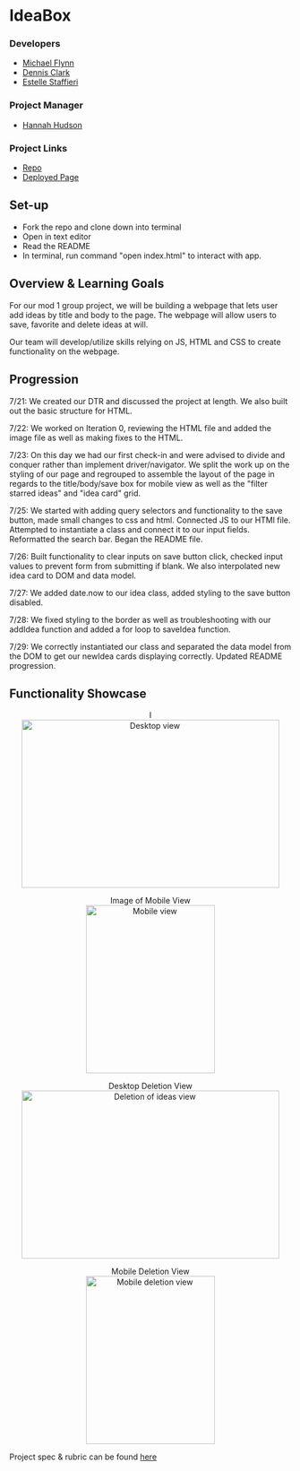 # IdeaBox

### Developers
- [Michael Flynn](https://github.com/mdflynn)
- [Dennis Clark](https://github.com/DennClark)
- [Estelle Staffieri](https://github.com/Estaffieri)
### Project Manager
- [Hannah Hudson](https://github.com/hannahhch)
### Project Links
- [Repo](https://github.com/mdflynn/ideabox-boilerplate)
- [Deployed Page](https://mdflynn.github.io/ideabox-boilerplate)

## Set-up
- Fork the repo and clone down into terminal
- Open in text editor
- Read the README
- In terminal, run command "open index.html" to interact with app.

## Overview & Learning Goals
For our mod 1 group project, we will be building a webpage that lets user add ideas by title and body to the page. The webpage will allow users to save, favorite and delete ideas at will.

Our team will develop/utilize skills relying on JS, HTML and CSS to create functionality on the webpage.


## Progression

7/21: We created our DTR and discussed the project at length. We also built out the basic structure for HTML.

7/22: We worked on Iteration 0, reviewing the HTML file and added the image file as well as making fixes to the HTML.

7/23: On this day we had our first check-in and were advised to divide and conquer rather than implement driver/navigator. We split the work up on the styling of our page and regrouped to assemble the layout of the page in regards to the title/body/save box for mobile view as well as the "filter starred ideas" and "idea card" grid.

7/25: We started with adding query selectors and functionality to the save button, made small changes to css and html. Connected JS to our HTMl file. Attempted to instantiate a class and connect it to our input fields. Reformatted the search bar. Began the README file.

7/26: Built functionality to clear inputs on save button click, checked input values to prevent form from submitting if blank. We also interpolated new idea card to DOM and data model.

7/27: We added date.now to our idea class, added styling to the save button disabled.

7/28: We fixed styling to the border as well as troubleshooting with our addIdea function and added a for loop to saveIdea function.

7/29: We correctly instantiated our class and separated the data model from the DOM to get our newIdea cards displaying correctly. Updated README progression.

## Functionality Showcase

<p align="center">I </br>
  <img width="460" height="300" src="https://media.giphy.com/media/chVeXr5MnlD1h1ODVt/giphy.gif" alt="Desktop view">
</p>

<p align="center">Image of Mobile View </br>
  <img width="230" height="300" src="https://media.giphy.com/media/WRuPwEQMHBic0J2CFY/giphy.gif" alt="Mobile view">
</p>

<p align="center">Desktop Deletion View</br>
  <img width="460" height="300" src="https://media.giphy.com/media/l5JHpBU72KdlBthRoT/giphy.gif" alt="Deletion of ideas view">
</p>

<p align="center">Mobile Deletion View </br>
  <img width="230" height="300" src="https://media.giphy.com/media/IbrbiUFr9Hmu6IaA4Z/giphy.gif" alt="Mobile deletion view">
</p>



Project spec & rubric can be found [here](https://frontend.turing.io/projects/module-1/ideabox-group.html)
